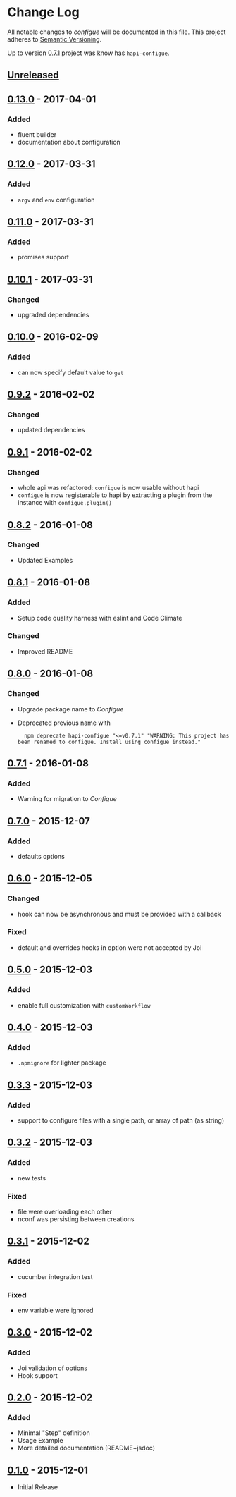# Change Log

All notable changes to *configue* will be documented in this file.
This project adheres to [Semantic Versioning](http://semver.org/).

Up to version [0.7.1] project was know has `hapi-configue`.

## [Unreleased][unreleased]

## [0.13.0] - 2017-04-01
### Added
- fluent builder
- documentation about configuration

## [0.12.0] - 2017-03-31
### Added
- `argv` and `env` configuration

## [0.11.0] - 2017-03-31
### Added
- promises support

## [0.10.1] - 2017-03-31
### Changed
- upgraded dependencies

## [0.10.0] - 2016-02-09
### Added
- can now specify default value to `get`

## [0.9.2] - 2016-02-02
### Changed
- updated dependencies

## [0.9.1] - 2016-02-02
### Changed
- whole api was refactored: `configue` is now usable without hapi
- `configue` is now registerable to hapi by extracting a plugin from the
  instance with `configue.plugin()`

## [0.8.2] - 2016-01-08
### Changed
- Updated Examples

## [0.8.1] - 2016-01-08
### Added
- Setup code quality harness with eslint and Code Climate

### Changed
- Improved README

## [0.8.0] - 2016-01-08
### Changed
- Upgrade package name to *Configue*
- Deprecated previous name with

        npm deprecate hapi-configue "<=v0.7.1" "WARNING: This project has been renamed to configue. Install using configue instead."

## [0.7.1] - 2016-01-08
### Added
- Warning for migration to *Configue*

## [0.7.0] - 2015-12-07
### Added
- defaults options

## [0.6.0] - 2015-12-05
### Changed
- hook can now be asynchronous and must be provided with a callback
### Fixed
- default and overrides hooks in option were not accepted by Joi

## [0.5.0] - 2015-12-03
### Added
- enable full customization with `customWorkflow`
## [0.4.0] - 2015-12-03
### Added
- `.npmignore` for lighter package
## [0.3.3] - 2015-12-03
### Added
- support to configure files with a single path, or array of path (as string)

## [0.3.2] - 2015-12-03
### Added
- new tests
### Fixed
- file were overloading each other
- nconf was persisting between creations

## [0.3.1] - 2015-12-02
### Added
- cucumber integration test
### Fixed
- env variable were ignored

## [0.3.0] - 2015-12-02
### Added
- Joi validation of options
- Hook support

## [0.2.0] - 2015-12-02
### Added
- Minimal "Step" definition
- Usage Example
- More detailed documentation (README+jsdoc)

## [0.1.0] - 2015-12-01
- Initial Release

[unreleased]: https://github.com/AdrieanKhisbe/hapi-configue/compare/v0.13.0...HEAD
[0.13.0]: https://github.com/AdrieanKhisbe/hapi-configue/compare/v0.12.0...v0.13.0
[0.12.0]: https://github.com/AdrieanKhisbe/hapi-configue/compare/v0.11.0...v0.12.0
[0.11.0]: https://github.com/AdrieanKhisbe/hapi-configue/compare/v0.10.1...v0.11.0
[0.10.1]: https://github.com/AdrieanKhisbe/hapi-configue/compare/v0.10.0...v0.10.1
[0.10.0]: https://github.com/AdrieanKhisbe/hapi-configue/compare/v0.9.2...v0.10.0
[0.9.2]: https://github.com/AdrieanKhisbe/hapi-configue/compare/v0.9.1...v0.9.2
[0.9.1]: https://github.com/AdrieanKhisbe/hapi-configue/compare/v0.8.2...v0.9.1
[0.8.2]: https://github.com/AdrieanKhisbe/hapi-configue/compare/v0.8.1...v0.8.2
[0.8.1]: https://github.com/AdrieanKhisbe/hapi-configue/compare/v0.8.0...v0.8.1
[0.8.0]: https://github.com/AdrieanKhisbe/hapi-configue/compare/v0.7.1...v0.8.0
[0.7.1]: https://github.com/AdrieanKhisbe/hapi-configue/compare/v0.7.0...v0.7.1
[0.7.0]: https://github.com/AdrieanKhisbe/hapi-configue/compare/v0.6.0...v0.7.0
[0.6.0]: https://github.com/AdrieanKhisbe/hapi-configue/compare/v0.5.0...v0.6.0
[0.5.0]: https://github.com/AdrieanKhisbe/hapi-configue/compare/v0.4.0...v0.5.0
[0.4.0]: https://github.com/AdrieanKhisbe/hapi-configue/compare/v0.3.3...v0.4.0
[0.3.3]: https://github.com/AdrieanKhisbe/hapi-configue/compare/v0.3.2...v0.3.3
[0.3.2]: https://github.com/AdrieanKhisbe/hapi-configue/compare/v0.3.1...v0.3.2
[0.3.1]: https://github.com/AdrieanKhisbe/hapi-configue/compare/v0.3.0...v0.3.1
[0.3.0]: https://github.com/AdrieanKhisbe/hapi-configue/compare/v0.2.0...v0.3.0
[0.2.0]: https://github.com/AdrieanKhisbe/hapi-configue/compare/v0.1.0...v0.2.0
[0.1.0]: https://github.com/AdrieanKhisbe/hapi-configue/compare/e482070....v0.1.0
